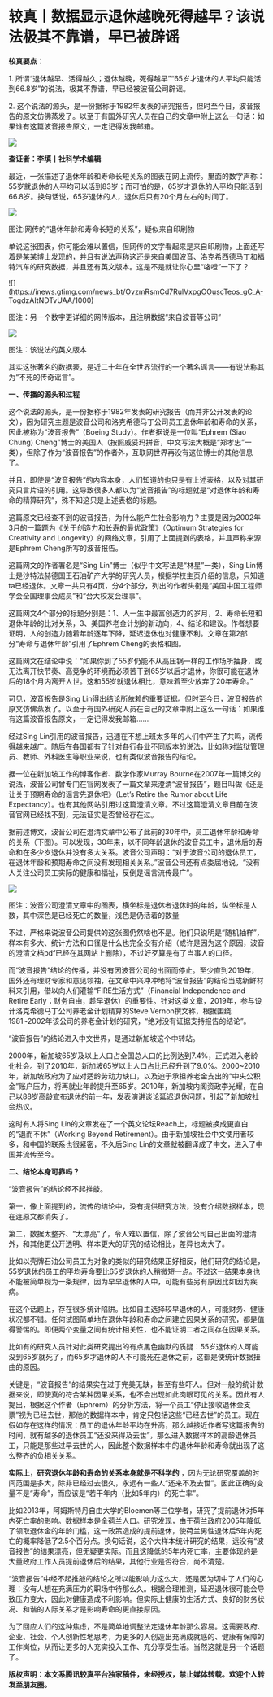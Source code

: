 # 较真丨数据显示退休越晚死得越早？该说法极其不靠谱，早已被辟谣

**较真要点：**

1\. 所谓“退休越早、活得越久；退休越晚，死得越早”“65岁才退休的人平均只能活到66.8岁”的说法，极其不靠谱，早已经被波音公司辟谣。

2\.
这个说法的源头，是一份据称于1982年发表的研究报告，但时至今日，波音报告的原文仿佛蒸发了。以至于有国外研究人员在自己的文章中附上这么一句话：如果谁有这篇波音报告原文，一定记得发我邮箱。

![](https://inews.gtimg.com/news_bt/O1nvapdDZuZ_A9SSFvleCWUZfmXf0o_mkLFSVcpAh7PVsAA/1000)

**查证者：李填丨社科学术编辑**

最近，一张描述了退休年龄和寿命长短关系的图表在网上流传。里面的数字声称：55岁就退休的人平均可以活到83岁；而可怕的是，65岁才退休的人平均只能活到66.8岁。换句话说，65岁退休的人，退休后只有20个月左右的时间了。

![](https://inews.gtimg.com/news_bt/OEfKtjf_xDx2qBp8t2nS6smcp8HTmsxL6aMo_LCHRR00EAA/1000)

图注:网传的“退休年龄和寿命长短的关系”，疑似来自印刷物

单说这张图表，你可能会难以置信，但网传的文字看起来是来自印刷物，上面还写着是某某博士发现的，并且有说法声称这还是来自美国波音、洛克希西德马丁和福特汽车的研究数据，并且还有英文版本。这是不是就让你心里“咯噔”一下了？

![](https://inews.gtimg.com/news_bt/OvzmRsmCd7RulVxpgOOuscTeos_gC_A-
TogdzAItNDTvUAA/1000)

图注：另一个数字更详细的网传版本，且注明数据“来自波音等公司”

![](https://inews.gtimg.com/news_bt/Osee6x-Jnkjy1p7i-HGvkl5XuNtos_BtAslLZKQ_IIhHAAA/1000)

图注：该说法的英文版本

其实这张著名的数据表，是近二十年在全世界流行的一个著名谣言——有说法称其为“不死的传奇谣言”。

**一、传播的源头和过程**

这个说法的源头，是一份据称于1982年发表的研究报告（而并非公开发表的论文），因为研究主题是波音公司和洛克希德马丁公司员工退休年龄和寿命的关系，因此被称为“波音报告”（Boeing
Study）。作者据说是一位叫“Ephrem (Siao Chung)
Cheng”博士的美国人（按照威妥玛拼音，中文写法大概是“郑孝忠”一类），但除了作为“波音报告”的作者外，互联网世界再没有这位博士的其他信息了。

并且，即使是“波音报告”的内容本身，人们知道的也只是有上述表格，以及对其研究只言片语的引用。这导致很多人都以为“波音报告”的标题就是“对退休年龄和寿命的精算研究”，殊不知这只是上述表格的标题。

这篇原文已经查不到的波音报告，为什么能产生社会影响力？主要是因为2002年3月的一篇题为《关于创造力和长寿的最优政策》（Optimum Strategies
for Creativity and Longevity）的网络文章，引用了上面提到的表格，并且声称来源是Ephrem Cheng所写的波音报告。

这篇网文的作者署名是“Sing Lin”博士（似乎中文写法是“林星”一类），Sing
Lin博士是沙特法赫德国王石油矿产大学的研究人员，根据学校主页介绍的信息，只知道ta已经退休。文章一共只有4页，分4个部分，列出的作者头衔是“美国中国工程师学会全国理事会成员”和“台大校友会理事”。

这篇网文4个部分的标题分别是：1、人一生中最富创造力的岁月，2、寿命长短和退休年龄的比对关系，3、美国养老金计划的新动向，4、结论和建议。作者想要证明，人的创造力随着年龄逐年下降，延迟退休也对健康不利。文章在第2部分“寿命与退休年龄”引用了Ephrem
Cheng的表格和图。

这篇网文在结论中说：“如果你到了55岁仍能不从高压锅一样的工作场所抽身，或无法离开快节奏、高竞争的环境而必须苦干到65岁以后才退休，你很可能在退休后的18个月内离开人世。这和55岁就退休相比，意味着至少放弃了20年寿命。”

可见，波音报告是Sing
Lin得出结论所依赖的重要证据。但时至今日，波音报告的原文仿佛蒸发了。以至于有国外研究人员在自己的文章中附上这么一句话：如果谁有这篇波音报告原文，一定记得发我邮箱......

经过Sing
Lin引用的波音报告，迅速在不想上班太多年的人们中产生了共鸣，流传得越来越广。随后在各国都有了针对各行各业不同版本的说法，比如称对监狱管理员、教师、外科医生等职业来说，也有类似波音报告的结论。

据一位在新加坡工作的博客作者、数学作家Murray
Bourne在2007年一篇博文的说法，波音公司曾专门在官网发表了一篇文章来澄清“波音报告”，题目叫做《还是让关于预期寿命的谣言先退休吧》（Let’s
Retire the Rumor about Life
Expectancy）。也有其他网站引用过这篇澄清文章。不过这篇澄清文章目前在波音官网已经找不到，无法证实是否曾经存在过。

据前述博文，波音公司在澄清文章中公布了此前的30年中，员工退休年龄和寿命的关系（下图）。可以发现，30年来，以不同年龄退休的波音员工中，退休后的寿命和在多少岁退休并没有多大关系。波音公司声明：“对于波音公司的退休员工，在退休年龄和预期寿命之间没有发现相关关系。”波音公司还有点委屈地说，“没有人关注公司员工实际的健康和福祉，反倒是谣言流传最广”。

![](https://inews.gtimg.com/news_bt/O1gb4DA-3bInEFiwrjaEuFsmXpCHV3f0N-q_TrVPi2ZLUAA/1000)

图注：波音公司澄清文章中的图表，横坐标是退休者退休时的年龄，纵坐标是人数，其中深色是已经死亡的数量，浅色是仍活着的数量

不过，严格来说波音公司提供的这张图仍然啥也不是。他们只说明是“随机抽样”，样本有多大、统计方法和口径是什么也完全没有介绍（或许是因为这个原因，波音的澄清文档pdf已经在其网站上删除），不过好歹算是有了当事人的口径。

而“波音报告”结论的传播，并没有因波音公司的出面而停止。至少直到2019年，国外还有理财专家和意见领袖，在文章中兴冲冲地将“波音报告”的结论当成新鲜材料来引用，借以向人们灌输“FIRE生活方式”（Financial
Independence and Retire
Early；财务自由，趁早退休）的重要性。针对这类文章，2019年，参与设计洛克希德马丁公司养老金计划精算的Steve
Vernon撰文称，根据围绕1981~2002年该公司的养老金计划的研究，“绝对没有证据支持报告的结论”。

“波音报告”的结论进入中文世界，是通过新加坡这个中转站。

2000年，新加坡65岁及以上人口占全国总人口的比例达到7.4%，正式进入老龄化社会。到了2010年，新加坡65岁以上人口占比已经升到了9.0%。2000~2010年，新加坡政府为了应对适龄劳动力缺口，以及迫于承担养老金支出的“中央公积金”账户压力，将再就业年龄提升至65岁。2010年，新加坡内阁资政李光耀，在自己以88岁高龄宣布退休的前一年，发表演讲谈论延迟退休问题，引起了新加坡社会热议。

这时有人将Sing Lin的文章发在了一个英文论坛Reach上，标题被换成更直白的“退而不休”（Working Beyond
Retirement）。由于新加坡社会中文使用者较多，和中国的联系也很紧密，不久后Sing Lin的文章就被翻译成了中文，进入了中国并流传至今。

**二、结论本身可靠吗？**

“波音报告”的结论经不起推敲。

第一，像上面提到的，流传的结论中，没有提供研究方法，没有介绍数据样本，现在连原文都消失了。

第二，数据太整齐、“太漂亮”了，令人难以置信，除了波音公司自己出面的澄清外，和其他更公开透明、样本更大的研究的结论相比，差异也太大了。

比如以壳牌石油公司员工为对象的类似的研究结果正好相反，他们研究的结论是，55岁退休的员工的平均寿命要比65岁退休的人稍微短一点。不过这一结果本身也不能被简单视为一条规律，因为早早退休的人中，可能有些另有原因比如因为疾病。

在这个话题上，存在很多统计陷阱。比如自主选择较早退休的人，可能财务、健康状况都不错。任何试图简单地在退休年龄和寿命之间建立因果关系的研究，都是值得警惕的。即便两个变量之间有统计相关性，也不能证明二者之间存在因果关系。

比如有的研究人员针对此类研究提出的有点黑色幽默的质疑：55岁退休的人可能没到65岁就死了，而65岁才退休的人不可能死在退休之前，这都是使统计数据扭曲的原因。

关键是，“波音报告”的结果实在过于完美无缺，甚至有些吓人。但对一般的统计数据来说，即使真的符合某种因果关系，也不会出现如此肉眼可见的关系。因此有人提出，根据这个作者（Ephrem）的分析方法，将一个员工“停止接收退休金支票”视为已经去世，那他的数据样本中，肯定只包括这些“已经去世”的员工。现在假如存在这样的情况：员工的退休年龄平均在升高，那么越接近作者写这篇报告的时间，就有越多的退休员工“还没来得及去世”，那么进入数据样本的高龄退休员工，只能是那些过早去世的人，因此整个数据样本中的退休年龄和寿命就出现了这么整齐的负相关关系。

**实际上，研究退休年龄和寿命的关系本身就是不科学的**
，因为无论研究覆盖的时间范围是多大，除非已经过去很久，永远有一些人“还来不及去世”。因此正确的变量不是“寿命”，而应该是“若干年内（比如5年内）的死亡率”。

比如2013年，阿姆斯特丹自由大学的Bloemen等三位学者，研究了提前退休对5年内死亡率的影响。数据样本是全荷兰人口。研究发现，由于荷兰政府2005年降低了领取退休金的年龄门槛，这一政策造成的提前退休，使荷兰男性退休后5年内死亡的概率降低了2.5个百分点。换句话说，这个大样本统计研究的结果，远没有“波音报告”的结果漂亮，但无疑更实际。而且这降低的5年内死亡率，主要体现的是大量政府工作人员提前退休后的结果，其他行业是否符合，尚不清楚。

“波音报告”中经不起推敲的结论之所以能影响力这么大，还是因为切中了人们的心理：没有人想在充满压力的职场中待那么久。根据合理推测，延迟退休很可能会导致压力变大，因此对健康造成不利影响。但实际上健康的生活方式、良好的财务状况、和谐的人际关系才是影响寿命的更直接原因。

为了回应人们的这种焦虑，不是简单地调整法定退休年龄那么容易。这需要政府、企业、社会、个人创新性地思考，为更多的人创造出充满成就感的、健康有保障的工作岗位，从而让更多的人充实投入工作、充分享受生活。当然这就是另一个话题了。

**版权声明：本文系腾讯较真平台独家稿件，未经授权，禁止媒体转载。欢迎个人转发至朋友圈。**

